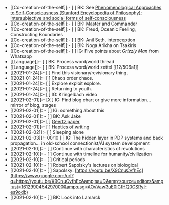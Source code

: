 - [[Co-creation-of-the-self]]:- [ ] BK: See [Phenomenological Approaches to Self-Consciousness (Stanford Encyclopedia of Philosophy): Intersubjective and social forms of self-consciousness](https://plato.stanford.edu/entries/self-consciousness-phenomenological/#SocForSelCon)
- [[Co-creation-of-the-self]]:- [ ] BK: Master and Commander
- [[Co-creation-of-the-self]]:- [ ] BK: Freud, Oceanic Feeling, Constructing Boundaries
- [[Co-creation-of-the-self]]:- [ ] BK: Anil Seth, interoception
- [[Co-creation-of-the-self]]:- [ ] BK: Noga Arikha on Tsakiris
- [[Co-creation-of-the-self]]:- [ ] IG: Five points about _Grizzly Man_ from Whatsapp
- [[Language]]:- [ ] BK: Process word/world thread
- [[Language]]:- [ ] BK: Process word/world zettel [[12/506a1]]
- [[2021-01-24]]:- [ ] Find this visionary/revisionary thing.
- [[2021-01-24]]:- [ ] Chaos order chaos.
- [[2021-01-24]]:- [ ] Explore exploit explore.
- [[2021-01-24]]:- [ ] Returning to youth.
- [[2021-01-24]]:- [ ] IG: Kringelbach video
- [[2021-02-01]]:- [X ] IG: Find blog chart or give more information... mirror of blog, stages
- [[2021-02-01]]:  - [ ] IG: something about this
- [[2021-02-01]]:  - [ ] BK: Ask Jake
- [[2021-02-01]]:- [ ] [Geertz paper](https://hyp.is/vSfJKl8hEeuN07d4UKi_eg/www.ias.edu/clifford-geertz-work-and-legacy)
- [[2021-02-01]]:- [ ] [Haptics of writing](https://hyp.is/QKnWMFvfEeudTtvOEEIk-g/www.intechopen.com/books/advances-in-haptics/digitizing-literacy-reflections-on-the-haptics-of-writing)
- [[2021-02-02]]:- [ ] Sleeping alone
- [[2021-02-03]]:- 00:10 [ ] IG: The hidden layer in PDP systems and back propagation... in old-school connectionist/AI system development 
- [[2021-02-10]]:  - [ ] Continue with characteristics of revolutions
- [[2021-02-10]]:  - [ ] Continue with timeline for humanity/civilization
- [[2021-02-10]]:  - [ ] Critical periods
- [[2021-02-10]]:  - [ ] Robert Sapolsky&#39;s lectures on biological 
- [[2021-02-10]]:  - [ ] Sapolsky: [https://youtu.be/X9CnuCvfhEc](https://www.google.com/url?q=https://youtu.be/X9CnuCvfhEc&amp;sa=D&amp;source=editors&amp;ust=1612990454297000&amp;usg=AOvVaw3uE0iGfHQ0CSRyI-es9odb)
- [[2021-02-10]]:  - [ ] BK: Look into Lamarck
